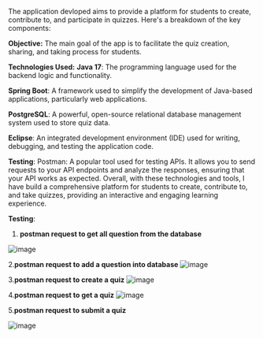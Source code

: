 The application devloped aims to provide a platform for students to create, contribute to, and participate in quizzes. Here's a breakdown of the key components:

**Objective:** The main goal of the app is to facilitate the quiz creation, sharing, and taking process for students.

**Technologies Used:**
**Java 17**: The programming language used for the backend logic and functionality.

**Spring Boot**: A framework used to simplify the development of Java-based applications, particularly web applications.

**PostgreSQL**: A powerful, open-source relational database management system used to store quiz data.

**Eclipse**: An integrated development environment (IDE) used for writing, debugging, and testing the application code.

**Testing**:
Postman: A popular tool used for testing APIs. It allows you to send requests to your API endpoints and analyze the responses, ensuring that your API works as expected.
Overall, with these technologies and tools, I have build a comprehensive platform for students to create, contribute to, and take quizzes, providing an interactive and engaging learning experience.

**Testing**:

1. **postman request to get all question from the database**
   
 ![image](https://github.com/peecharasaiteja/Quiz_App/assets/50437939/a932c489-cab9-4b68-887f-2faa5a128d80)

2.**postman request to add a question into database**
![image](https://github.com/peecharasaiteja/Quiz_App/assets/50437939/379406eb-f07c-451d-a9a4-62d07de9c1ec)

3.**postman request to create a quiz**
![image](https://github.com/peecharasaiteja/Quiz_App/assets/50437939/207e3b07-fa09-4450-9800-ad2bde20b398)

4.**postman request to get a quiz**
![image](https://github.com/peecharasaiteja/Quiz_App/assets/50437939/e4f2231b-c8e6-4299-b30c-890d35f3f96e)

5.**postman request to submit a quiz**

![image](https://github.com/peecharasaiteja/Quiz_App/assets/50437939/0ab31e1c-5fa8-4441-9400-5ee349cfb2e4)




